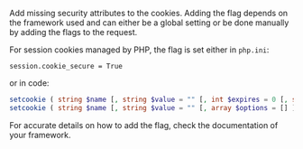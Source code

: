 Add missing security attributes to the cookies. Adding the flag depends on the framework used and can either be a global setting or be done manually by adding the flags to the request.

For session cookies managed by PHP, the flag is set either in `php.ini`:

```http request
session.cookie_secure = True
```

or in code:

```php
setcookie ( string $name [, string $value = "" [, int $expires = 0 [, string $path = "" [, string $domain = "" [, bool $secure = FALSE [, bool $httponly = FALSE ]]]]]] ) : bool
setcookie ( string $name [, string $value = "" [, array $options = [] ]] ) : bool
```

For accurate details on how to add the flag, check the documentation of your framework.
